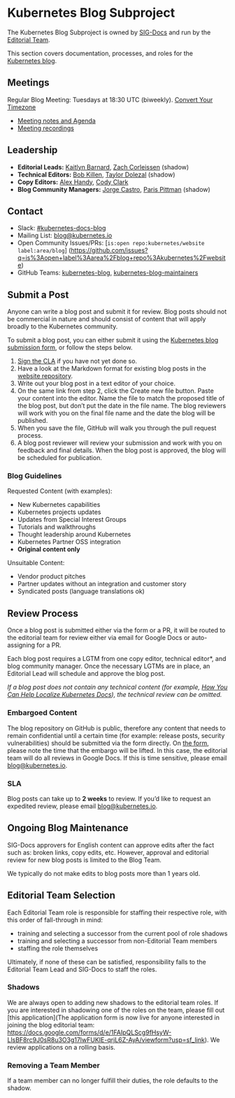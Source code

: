 # Kubernetes Blog Subproject

The Kubernetes Blog Subproject is owned by [SIG-Docs](https://github.com/kubernetes/community/tree/master/sig-docs) and run by the [Editorial Team](#leadership).

This section covers documentation, processes, and roles for the [Kubernetes blog](https://kubernetes.io/blog/).

## Meetings

Regular Blog Meeting: Tuesdays at 18:30 UTC (biweekly). [Convert Your Timezone](http://www.thetimezoneconverter.com/?t=18:30&tz=UTC)

- [Meeting notes and Agenda](https://docs.google.com/document/d/1W5MKkaQGd3YKKZINzj1tJAQbql5R_Y4KAHlFNsJ44Bc/edit?usp=sharing)
- [Meeting recordings](https://www.youtube.com/playlist?list=PL69nYSiGNLP3b5hlx0YV7Lo7DtckM84y8)

## Leadership

- **Editorial Leads:** [Kaitlyn Barnard](https://github.com/kbarnard10), [Zach Corleissen](https://github.com/zacharysarah) (shadow)
- **Technical Editors:** [Bob Killen](https://github.com/mrbobbytables), [Taylor Dolezal](https://github.com/onlydole) (shadow)
- **Copy Editors:** [Alex Handy](https://github.com/vonguard), [Cody Clark](https://github.com/cody-clark)
- **Blog Community Managers:** [Jorge Castro](https://github.com/castrojo), [Paris Pittman](https://github.com/parispittman) (shadow)

## Contact

- Slack: [#kubernetes-docs-blog](https://kubernetes.slack.com/messages/CJDHVD54J)
- Mailing List: [blog@kubernetes.io](mailto:blog@kubernetes.io)
- Open Community Issues/PRs: [`is:open repo:kubernetes/website label:area/blog`] (https://github.com/issues?q=is%3Aopen+label%3Aarea%2Fblog+repo%3Akubernetes%2Fwebsite)
- GitHub Teams: [kubernetes-blog](https://github.com/orgs/kubernetes/teams/kubernetes-blog), [kubernetes-blog-maintainers](https://github.com/orgs/kubernetes/teams/kubernetes-blog-maintainers)

## Submit a Post

Anyone can write a blog post and submit it for review. Blog posts should not be commercial in nature and should consist of content that will apply broadly to the Kubernetes community.

To submit a blog post, you can either submit it using the [Kubernetes blog submission form](https://docs.google.com/forms/d/e/1FAIpQLSch_phFYMTYlrTDuYziURP6nLMijoXx_f7sLABEU5gWBtxJHQ/viewform), or follow the steps below.

1. [Sign the CLA](https://kubernetes.io/docs/contribute/start/#sign-the-cla) if you have not yet done so.
1. Have a look at the Markdown format for existing blog posts in the [website repository](https://github.com/kubernetes/website/tree/master/content/en/blog/_posts).
1. Write out your blog post in a text editor of your choice.
1. On the same link from step 2, click the Create new file button. Paste your content into the editor. Name the file to match the proposed title of the blog post, but don’t put the date in the file name. The blog reviewers will work with you on the final file name and the date the blog will be published.
1. When you save the file, GitHub will walk you through the pull request process.
1. A blog post reviewer will review your submission and work with you on feedback and final details. When the blog post is approved, the blog will be scheduled for publication.

### Blog Guidelines

Requested Content (with examples):

- New Kubernetes capabilities
- Kubernetes projects updates
- Updates from Special Interest Groups
- Tutorials and walkthroughs
- Thought leadership around Kubernetes
- Kubernetes Partner OSS integration
- **Original content only**

Unsuitable Content:

- Vendor product pitches
- Partner updates without an integration and customer story
- Syndicated posts (language translations ok)

## Review Process

Once a blog post is submitted either via the form or a PR, it will be routed to the editorial team for review either via email for Google Docs or auto-assigning for a PR.

Each blog post requires a LGTM from one copy editor, technical editor\*, and blog community manager. Once the necessary LGTMs are in place, an Editorial Lead will schedule and approve the blog post.

_If a blog post does not contain any technical content (for example, [How You Can Help Localize Kubernetes Docs](https://kubernetes.io/blog/2019/04/26/how-you-can-help-localize-kubernetes-docs/)), the technical review can be omitted._

### Embargoed Content

The blog repository on GitHub is public, therefore any content that needs to remain confidential until a certain time (for example: release posts, security vulnerabilities) should be submitted via the form directly. On [the form](https://docs.google.com/forms/d/e/1FAIpQLSch_phFYMTYlrTDuYziURP6nLMijoXx_f7sLABEU5gWBtxJHQ/viewform), please note the time that the embargo will be lifted. In this case, the editorial team will do all reviews in Google Docs. If this is time sensitive, please email [blog@kubernetes.io](mailto:blog@kubernetes.io).

### SLA

Blog posts can take up to **2 weeks** to review. If you’d like to request an expedited review, please email [blog@kubernetes.io](mailto:blog@kubernetes.io).

## Ongoing Blog Maintenance

SIG-Docs approvers for English content can approve edits after the fact such as: broken links, copy edits, etc. However, approval and editorial review for new blog posts is limited to the Blog Team.

We typically do not make edits to blog posts more than 1 years old.

## Editorial Team Selection

Each Editorial Team role is responsible for staffing their respective role, with this order of fall-through in mind:

- training and selecting a successor from the current pool of role shadows
- training and selecting a successor from non-Editorial Team members
- staffing the role themselves

Ultimately, if none of these can be satisfied, responsibility falls to the Editorial Team Lead and SIG-Docs to staff the roles.

### Shadows

We are always open to adding new shadows to the editorial team roles. If you are interested in shadowing one of the roles on the team, please fill out [this application](The application form is now live for anyone interested in joining the blog editorial team: https://docs.google.com/forms/d/e/1FAIpQLScg9fHsyW-LlsBF8rc9J0sR8u3O3g17lwFUKIE-qrjL6Z-AyA/viewform?usp=sf_link). We review applications on a rolling basis.

### Removing a Team Member

If a team member can no longer fulfill their duties, the role defaults to the shadow.
